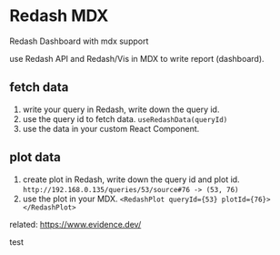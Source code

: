 # Redash MDX

Redash Dashboard with mdx support

use Redash API and Redash/Vis in MDX to write report (dashboard).  


## fetch data

1. write your query in Redash, write down the query id.
2. use the query id to fetch data. `useRedashData(queryId)`
3. use the data in your custom React Component.


## plot data

1. create plot in Redash, write down the query id and plot id.  `http://192.168.0.135/queries/53/source#76 -> (53, 76)`
2. use the plot in your MDX. `<RedashPlot queryId={53} plotId={76}></RedashPlot>`


related: https://www.evidence.dev/

test